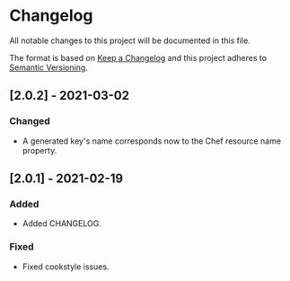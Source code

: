 # Changelog
All notable changes to this project will be documented in this file.

The format is based on [Keep a Changelog](http://keepachangelog.com/en/1.0.0/)
and this project adheres to [Semantic Versioning](http://semver.org/spec/v2.0.0.html).

## [2.0.2] - 2021-03-02

### Changed
- A generated key's name corresponds now to the Chef resource name property.

## [2.0.1] - 2021-02-19

### Added
- Added CHANGELOG.

### Fixed
- Fixed cookstyle issues.
